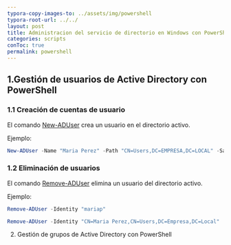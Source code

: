 ```yaml
---
typora-copy-images-to: ../assets/img/powershell
typora-root-url: ../../
layout: post
title: Administracion del servicio de directorio en Windows con PowerShell
categories: scripts
conToc: true
permalink: powershell
---
```


## 1.Gestión de usuarios de Active Directory con PowerShell 

### 1.1 Creación de cuentas de usuario 

El comando [New-ADUser](https://docs.microsoft.com/en-us/previous-versions/windows/it-pro/windows-server-2008-R2-and-2008/ee617253(v=technet.10)?redirectedfrom=MSDN) crea un usuario en el directorio activo.

Ejemplo:

```powershell
New-ADUser -Name "Maria Perez" -Path "CN=Users,DC=EMPRESA,DC=LOCAL" -SamAccountName "mariap" -UserPrincipalName "mariap@EMPRESA.LOCAL" -AccountPassword (ConvertTo-SecureString "aso2023." -AsPlainText -Force) -GivenName "Maria" -Surname "Perez" -ChangePasswordAtLogon $true -Enabled $true
```

### 1.2 Eliminación de usuarios

El comando [Remove-ADUser](https://docs.microsoft.com/en-us/powershell/module/addsadministration/remove-aduser?view=win10-ps) elimina un usuario del directorio activo.

Ejemplo:

```powershell
Remove-ADUser -Identity "mariap"
```

```powershell
Remove-ADUser -Identity "CN=Maria Perez,CN=Users,DC=Empresa,DC=Local" 
```



2. Gestión de grupos de Active Directory con PowerShell

